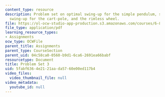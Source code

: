 ```yaml
---
content_type: resource
description: Problem set on optimal swing-up for the simple pendulum, single-pump
  swing-up for the cart-pole, and the rimless wheel.
file: https://ol-ocw-studio-app-production.s3.amazonaws.com/courses/6-832-underactuated-robotics-spring-2009/5fabf6364e2121aada5760e00ed117b4_MIT6_832s09_pset03.pdf
file_type: application/pdf
learning_resource_types:
- Assignments
ocw_type: OCWFile
parent_title: Assignments
parent_type: CourseSection
parent_uid: 04c58ca0-0560-b9d1-6ca6-2691ea66babf
resourcetype: Document
title: Problem Set 3
uid: 5fabf636-4e21-21aa-da57-60e00ed117b4
video_files:
  video_thumbnail_file: null
video_metadata:
  youtube_id: null
---
```

